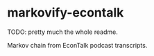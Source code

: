 # markovify-econtalk

TODO: pretty much the whole readme.

Markov chain from EconTalk podcast transcripts.
